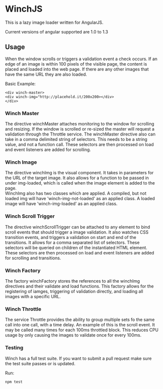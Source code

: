 # WinchJS #

This is a lazy image loader written for AngularJS.

Current versions of angular supported are 1.0 to 1.3

## Usage ##
When the window scrolls or triggers a validation event a check occurs. If an edge of an image is within 100 pixels of 
the visible page, the content is placed and loaded into the web page.  If there are any other images that have the 
same URL they are also loaded.

Basic Example:

```
<div winch-master>
<div winch-img="http://placehold.it/200x200></div>
</div>

```

### Winch Master ###
The directive winchMaster attaches monitoring to the window for scrolling and resizing.  If the window is scrolled 
or re-sized the master will request a validation through the Throttle service.  The winchMaster directive also can take 
in a comma delimited string of selectors.  This needs to be a string value, and not a function call.  These selectors 
are then processed on load and event listeners are added for scrolling.

### Winch Image ###
The directive winchImg is the visual component.  It takes in parameters for the URL of the target image.  It also 
allows for a function to be passed in under img-loaded, which is called when the image element is added to the page.  
WinchImg also has two classes which are applied.  A compiled, but not loaded img will have 'winch-img-not-loaded' as an 
applied class. A loaded image will have 'winch-img-loaded' as an applied class.

### Winch Scroll Trigger ###
The directive winchScrollTrigger can be attached to any element to bind scroll events that should trigger a image 
validation.  It also watches CSS transition events, and triggers a validation on start and end of the transitions.  It 
allows for a comma separated list of selectors.  These selectors will be queried on children of the instantiated HTML 
element.  These selectors are then processed on load and event listeners are added for scrolling and transitions.

### Winch Factory ###
The factory winchFactory stores the references to all the winchImg directives and their validate and load functions.
This factory allows for the registering of iamges, triggering of validation directly, and loading all images with a 
specific URL.

### Winch Throttle ###
The service Throttle provides the ability to group multiple sets fo the same call into one call, with a time delay.  An 
example of this is the scroll event.  It may be called many times for each 100ms throttled block.  This reduces CPU usage 
by only causing the images to validate once for every 100ms.


### Testing ###
Winch has a full test suite.  If you want to submit a pull request make sure the test suite passes or is updated.

Run:
```
npm test
```
